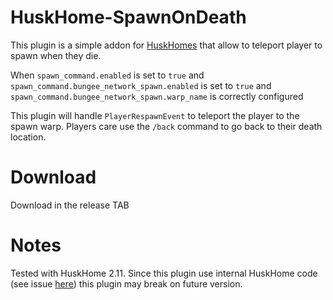 # HuskHome-SpawnOnDeath

This plugin is a simple addon for [HuskHomes](https://github.com/WiIIiam278/HuskHomes2) that allow to teleport player to spawn when they die.  

When `spawn_command.enabled` is set to `true` 
and `spawn_command.bungee_network_spawn.enabled` is set to `true`
and `spawn_command.bungee_network_spawn.warp_name` is correctly configured 

This plugin will handle `PlayerRespawnEvent` to teleport the player to the spawn warp. 
Players care use the `/back` command to go back to their death location. 

# Download

Download in the release TAB

# Notes

Tested with HuskHome 2.11. Since this plugin use internal HuskHome code (see issue [here](https://github.com/WiIIiam278/HuskHomes2/issues/155)) this plugin may break on future version. 
